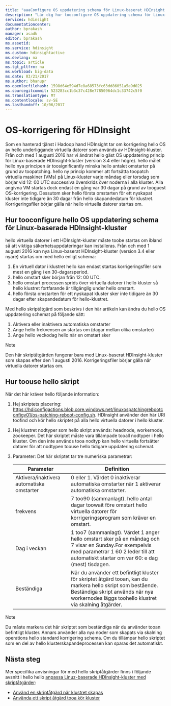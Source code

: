 ```yaml
---
title: "aaaConfigure OS uppdatering schema för Linux-baserat HDInsight - kluster i Azure | Microsoft Docs"
description: "Lär dig hur tooconfigure OS uppdatering schema för Linux-baserat HDInsight-kluster."
services: hdinsight
documentationcenter: 
author: bprakash
manager: asadk
editor: bprakash
ms.assetid: 
ms.service: hdinsight
ms.custom: hdinsightactive
ms.devlang: na
ms.topic: article
ms.tgt_pltfrm: na
ms.workload: big-data
ms.date: 03/21/2017
ms.author: bhanupr
ms.openlocfilehash: 1598d64e594d7e8a68573fc63dd86051a5a9d025
ms.sourcegitcommit: 523283cc1b3c37c428e77850964dc1c33742c5f0
ms.translationtype: MT
ms.contentlocale: sv-SE
ms.lasthandoff: 10/06/2017
---
```

# <a name="os-patching-for-hdinsight"></a>OS-korrigering för HDInsight 
Som en hanterad tjänst i Hadoop hand HDInsight tar om korrigering hello OS av hello underliggande virtuella datorer som används av HDInsight-kluster. Från och med 1 augusti 2016 har vi ändrat hello gäst OS uppdatering princip för Linux-baserade HDInsight-kluster (version 3.4 eller högre). hello målet hello nya principen är toosignificantly minska hello antalet omstarter på grund av toopatching. hello ny princip kommer att fortsätta toopatch virtuella maskiner (VMs) på Linux-kluster varje måndag eller torsdag som börjar vid 12: 00 UTC successiva överskrids över noderna i alla kluster. Alla angivna VM startas dock endast en gång var 30 dagar på grund av tooguest OS-korrigering. Dessutom sker hello första omstarten för ett nyskapat kluster inte tidigare än 30 dagar från hello skapandedatum för klustret. Korrigeringsfiler börjar gälla när hello virtuella datorer startas om.

## <a name="how-tooconfigure-hello-os-patching-schedule-for-linux-based-hdinsight-clusters"></a>Hur tooconfigure hello OS uppdatering schema för Linux-baserade HDInsight-kluster
hello virtuella datorer i ett HDInsight-kluster måste toobe startas om ibland så att viktiga säkerhetsuppdateringar kan installeras. Från och med 1 augusti 2016 kan nya Linux-baserat HDInsight-kluster (version 3.4 eller nyare) startas om med hello enligt schema:

1. En virtuell dator i klustret hello kan endast startas korrigeringsfiler som mest en gång i en 30-dagarsperiod.
2. hello omstart sker början från 12: 00 UTC.
3. hello omstart processen sprids över virtuella datorer i hello kluster så hello klustret fortfarande är tillgänglig under hello omstart.
4. hello första omstarten för ett nyskapat kluster sker inte tidigare än 30 dagar efter skapandedatum för hello-klustret.

Med hello skriptåtgärd som beskrivs i den här artikeln kan ändra du hello OS uppdatering schemat på följande sätt:
1. Aktivera eller inaktivera automatiska omstarter
2. Ange hello frekvensen av startas om (dagar mellan olika omstarter)
3. Ange hello veckodag hello när en omstart sker

> [!NOTE]
> Den här skriptåtgärden fungerar bara med Linux-baserat HDInsight-kluster som skapas efter den 1 augusti 2016. Korrigeringsfiler börjar gälla när virtuella datorer startas om. 
>

## <a name="how-toouse-hello-script"></a>Hur toouse hello skript 

När det här kräver hello följande information:
1. Hej skriptets placering: https://hdiconfigactions.blob.core.windows.net/linuxospatchingrebootconfigv01/os-patching-reboot-config.sh.  HDInsight använder den här URI toofind och kör hello skriptet på alla hello virtuella datorer i hello kluster.
  
2. Hej klustret nodtyper som hello skript används: headnode, workernode, zookeeper. Det här skriptet måste vara tillämpade tooall nodtyper i hello kluster. Om den inte används tooa nodtyp kan hello virtuella fortsätter datorer för att nodtypen toouse hello tidigare uppdatering schemat.


3.  Parameter: Det här skriptet tar tre numeriska parametrar:

    | Parameter | Definition |
    | --- | --- |
    | Aktivera/inaktivera automatiska omstarter |0 eller 1. Värdet 0 inaktiverar automatiska omstarter när 1 aktiverar automatiska omstarter. |
    | frekvens |7 too90 (sammanlagt). hello antal dagar toowait före omstart hello virtuella datorer för korrigeringsprogram som kräver en omstart. |
    | Dag i veckan |1 too7 (sammanlagt). Värdet 1 anger hello omstart sker på en måndag och 7 visar en Sunday.For exempelvis med parametrar 1 60 2 leder till att automatiskt startar om var 60: e dag (mest) tisdagen. |
    | Beständiga |När du använder ett befintligt kluster för skriptet åtgärd tooan, kan du markera hello skript som bestående. Beständiga skript används när nya workernodes läggs toohello klustret via skalning åtgärder. |

> [!NOTE]
> Du måste markera det här skriptet som beständiga när du använder tooan befintligt kluster. Annars använder alla nya noder som skapats via skalning operations hello standard korrigering schema.
Om du tillämpar hello skriptet som en del av hello klusterskapandeprocessen kan sparas det automatiskt.
>

## <a name="next-steps"></a>Nästa steg

Mer specifika anvisningar för med hello skriptåtgärder finns i följande avsnitt i hello hello [anpassa Linuz-baserade HDInsight-kluster med skriptåtgärder](hdinsight-hadoop-customize-cluster-linux.md):

* [Använd en skriptåtgärd när klustret skapas](hdinsight-hadoop-customize-cluster-linux.md#use-a-script-action-during-cluster-creation)
* [Använda ett skript åtgärd tooa kör kluster](hdinsight-hadoop-customize-cluster-linux.md#apply-a-script-action-to-a-running-cluster)
